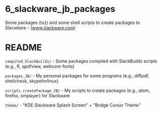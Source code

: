 # 6_slackware_jb_packages
Some packages (txz) and some shell scripts to create packages to Slacwkare - (www.slackware.com)

# README

`compiled_SlackBuilds/` - Some packages compiled with SlackBuilds scripts (e.g., R, qpdfview, webcore-fonts)

`packages_JB/` - My personal packages for some programs (e.g., diffpdf, shellcheck, skypeforlinux)

`scripts_createPackage_JB/` - My scripts to create packages (e.g., atom, firefox, smplayer) for Slackware

`theme/` - "KDE Slackware Splash Screen" + "Bridge Cursor Theme"
